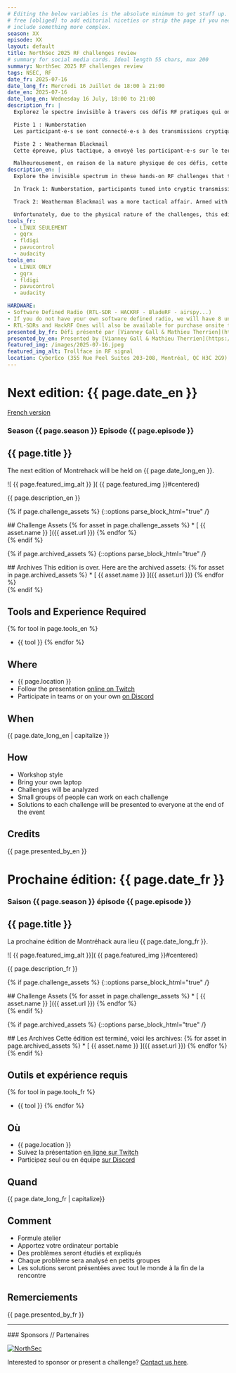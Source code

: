 ```yaml
---
# Editing the below variables is the absolute minimum to get stuff up. Feel
# free [obliged] to add editorial niceties or strip the page if you need to
# include something more complex.
season: XX
episode: XX
layout: default
title: NorthSec 2025 RF challenges review
# summary for social media cards. Ideal length 55 chars, max 200
summary: NorthSec 2025 RF challenges review
tags: NSEC, RF
date_fr: 2025-07-16
date_long_fr: Mercredi 16 Juillet de 18:00 à 21:00
date_en: 2025-07-16
date_long_en: Wednesday 16 July, 18:00 to 21:00
description_fr: |
  Explorez le spectre invisible à travers ces défis RF pratiques qui ont plongé les participant·e·s de Nsec dans l’univers des ondes radio, du décodage de signaux et de la radiogoniométrie classique.

  Piste 1 : Numberstation
  Les participant·e·s se sont connecté·e·s à des transmissions cryptiques provenant d’une station de nombres simulée, inspirée de la célèbre UVB-76. Le défi consistait à déclencher une transmission depuis un serveur et capter la réponse sur les ondes. Bonus pour cette édition : un défi inédit qui n’était pas présent lors de Nsec sera ajouté !

  Piste 2 : Weatherman Blackmail
  Cette épreuve, plus tactique, a envoyé les participant·e·s sur le terrain, équipés de matériel portable, pour une chasse aux renards radio visant à localiser des émetteurs cachés. Pour la prochaine édition, nous ajoutons une transmission initialement prévue, mais qui n’avait pas pu être incluse durant l’événement.

  Malheureusement, en raison de la nature physique de ces défis, cette édition ne pourra pas se dérouler en ligne. Sortez de vos caves et venez vous amuser avec nous !
description_en: |
  Explore the invisible spectrum in these hands-on RF challenges that took Nsec participants deep into the world of radio waves, signal decoding, and classic direction finding.

  In Track 1: Numberstation, participants tuned into cryptic transmissions from a simulated number station, the infamous UVB-76. Competitors had to trigger a transmission from a server and get the response on air. As a bonus, we will add a challenge that was not present during Nsec !

  Track 2: Weatherman Blackmail was a more tactical affair. Armed with portable gear, participants took to the field in a radio fox hunt to locate a hidden transmitters.  For the upcoming edition, we’re adding a transmission that was originally intended to be part of the track but couldn’t be included during the event.

  Unfortunately, due to the physical nature of the challenges, this edition of the event will not be held online. Get out your caves and come have fun with us!
tools_fr:
  - LINUX SEULEMENT
  - gqrx
  - fldigi
  - pavucontrol
  - audacity
tools_en:
  - LINUX ONLY
  - gqrx
  - fldigi
  - pavucontrol
  - audacity

HARDWARE:
- Software Defined Radio (RTL-SDR - HACKRF - BladeRF - airspy...)
- If you do not have your own software defined radio, we will have 8 units to lend to those who do not have one. 
- RTL-SDRs and HackRF Ones will also be available for purchase onsite through the Nsec shop. (https://shop.nsec.io/collections/village-rf#grid-shop-nav)
presented_by_fr: Défi présenté par [Vianney Gall & Mathieu Therrien](https://www.linkedin.com/in/vianney-gall/)
presented_by_en: Presented by [Vianney Gall & Mathieu Therrien](https://www.linkedin.com/in/vianney-gall/)
featured_img: /images/2025-07-16.jpeg
featured_img_alt: Trollface in RF signal
location: CyberEco (355 Rue Peel Suites 203-208, Montréal, QC H3C 2G9)
---
```


# Next edition: {{ page.date_en }}
[French version](#french)

### Season {{ page.season }} Episode {{ page.episode }}

## {{ page.title }}

The next edition of Montrehack will be held on {{ page.date_long_en }}.

![ {{ page.featured_img_alt }} ]( {{ page.featured_img }}#centered)

{{ page.description_en }}

{% if page.challenge_assets %}
{::options parse_block_html="true" /}
<div class="assets">
## Challenge Assets
{% for asset in page.challenge_assets %}
* [ {{ asset.name }} ]({{ asset.url }})
{% endfor %}
</div>
{% endif %}

{% if page.archived_assets %}
{::options parse_block_html="true" /}
<div class="archives">
## Archives
This edition is over. Here are the archived assets:
{% for asset in page.archived_assets %}
* [ {{ asset.name }} ]({{ asset.url }})
{% endfor %}
</div>
{% endif %}

## Tools and Experience Required

{% for tool in page.tools_en %}
* {{ tool }}
{% endfor %}

## Where


* {{ page.location }}
* Follow the presentation [online on Twitch](https://twitch.tv/montrehack/)
* Participate in teams or on your own [on Discord](https://discord.gg/4qfFwPX)

## When

{{ page.date_long_en | capitalize }}

## How

* Workshop style
* Bring your own laptop
* Challenges will be analyzed
* Small groups of people can work on each challenge
* Solutions to each challenge will be presented to everyone at the end of the event

## Credits

{{ page.presented_by_en }}

<a id="french"></a>

# Prochaine édition: {{ page.date_fr }}

### Saison {{ page.season }} épisode {{ page.episode }}

## {{ page.title }}

La prochaine édition de Montréhack aura lieu {{ page.date_long_fr }}.

![ {{ page.featured_img_alt }}]( {{ page.featured_img }}#centered)

{{ page.description_fr }}

{% if page.challenge_assets %}
{::options parse_block_html="true" /}
<div class="assets">
## Challenge Assets
{% for asset in page.challenge_assets %}
* [ {{ asset.name }} ]({{ asset.url }})
{% endfor %}
</div>
{% endif %}

{% if page.archived_assets %}
{::options parse_block_html="true" /}
<div class="archives">
## Les Archives
Cette édition est terminé, voici les archives:
{% for asset in page.archived_assets %}
* [ {{ asset.name }} ]({{ asset.url }})
{% endfor %}
</div>
{% endif %}

## Outils et expérience requis

{% for tool in page.tools_fr %}
* {{ tool }}
{% endfor %}

## Où

* {{ page.location }}
* Suivez la présentation [en ligne sur Twitch](https://twitch.tv/montrehack/)
* Participez seul ou en équipe [sur Discord](https://discord.gg/4qfFwPX)

## Quand

{{ page.date_long_fr | capitalize}}

## Comment

* Formule atelier
* Apportez votre ordinateur portable
* Des problèmes seront étudiés et expliqués
* Chaque problème sera analysé en petits groupes
* Les solutions seront présentées avec tout le monde à la fin de la rencontre

## Remerciements

{{ page.presented_by_fr }}

<hr/>
### Sponsors // Partenaires

[![NorthSec](/images/nsec_logo.png)](https://nsec.io/)

Interested to sponsor or present a challenge? [Contact us here](https://docs.google.com/forms/d/e/1FAIpQLSecc0vfe3pIwMJjIBCYW4G43ZwtagwVESu_qHKnglnBc3R3ww/viewform?usp=sf_link).